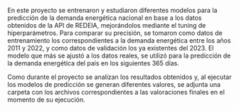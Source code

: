 En este proyecto se entrenaron y estudiaron diferentes modelos para la predicción de la demanda energética nacional en base a los datos obtenidos de la API de REDEIA, mejorándolos mediante el tuning de hiperparámetros.
Para comparar su precisión, se tomaron como datos de entrenamiento los correspondientes a la demanda energética entre los años 2011 y 2022, y como datos de validación los ya existentes del 2023. El modelo que más se ajustó a los datos reales, se utilizó para la predicción de la demanda energética del país en los siguientes 365 días.

Como durante el proyecto se analizan los resultados obtenidos y, al ejecutar los modelos de predicción se generan diferentes valores, se adjunta una carpeta con los archivos correspondientes a las valoraciones finales en el momento de su ejecución.

